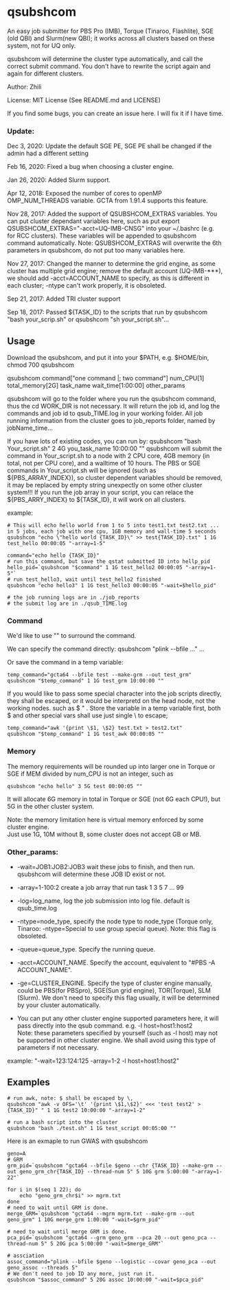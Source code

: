 # qsubshcom

An easy job submitter for PBS Pro (IMB), Torque (Tinaroo, Flashlite), SGE (old QBI) and Slurm(new QBI); it works across all clusters based on these system, not for UQ only. 

qsubshcom will determine the cluster type automatically, and call the correct submit command. You don't have to rewrite the script again and again for different clusters.

Author: Zhili

License: MIT License (See README.md and LICENSE)

If you find some bugs, you can create an issue here. I will fix it if I have time. 

### Update:
Dec 3,  2020: Update the default SGE PE, SGE PE shall be changed if the admin had a different setting

Feb 16, 2020: Fixed a bug when choosing a cluster engine.

Jan 26, 2020: Added Slurm support.

Apr 12, 2018: Exposed the number of cores to openMP OMP_NUM_THREADS variable. GCTA from 1.91.4 supports this feature.

Nov 28, 2017: Added the support of QSUBSHCOM\_EXTRAS variables. You can put cluster dependant variables here, such as put export QSUBSHCOM\_EXTRAS="-acct=UQ-IMB-CNSG" into your ~/.bashrc (e.g. for RCC clusters). These variables will be appended to qsubshcom command automatically. Note: QSUBSHCOM\_EXTRAS will overwrite the 6th parameters in qsubshcom, do not put too many variables here.  

Nov 27, 2017: Changed the manner to determine the grid engine, as some cluster has multiple grid engine; remove the default account (UQ-IMB-\*\*\*), we should add -acct=ACCOUNT\_NAME to specify, as this is different in each cluster; -ntype can't work properly, it is obsoleted.

Sep 21, 2017: Added TRI cluster support

Sep 18, 2017: Passed ${TASK\_ID} to the scripts that run by qsubshcom "bash your\_scrip.sh" or qsubshcom "sh your\_script.sh"...

## Usage
Download the qsubshcom, and put it into your $PATH, e.g. $HOME/bin, chmod 700 qsubshcom

qsubshcom command["one command |; two command"] num\_CPU[1] total\_memory[2G] task\_name wait\_time[1:00:00] other\_params

qsubshcom will go to the folder where you run the qsubshcom command, thus the cd WORK_DIR is not necessary. It will return the job id, and log the commands and job id to qsub_TIME.log in your working folder. All job running information from the cluster goes to job_reports folder, named by jobName\_time...

If you have lots of existing codes, you can run by: qsubshcom "bash Your\_script.sh" 2 4G you\_task\_name 10:00:00 ""     qsubshcom will submit the command in Your\_script.sh to a node with 2 CPU core, 4GB memory (in total, not per CPU core), and a walltime of 10 hours.  The PBS or SGE commands in Your\_script.sh will be ignored (such as \${PBS\_ARRAY\_INDEX}), so cluster dependent variables should be removed, it may be replaced by empty string unexpectly on some other cluster system!!! If you run the job array in your script, you can relace the \${PBS\_ARRY\_INDEX} to ${TASK\_ID}, it will work on all clusters. 

example:
```{bash}
# This will echo hello world from 1 to 5 into test1.txt test2.txt ... in 5 jobs, each job with one cpu, 1GB memory and wall-time 5 seconds
qsubshcom "echo \"hello world {TASK_ID}\" >> test{TASK_ID}.txt" 1 1G test_hello 00:00:05 "-array=1-5"

command="echo hello {TASK_ID}"
# run this command, but save the qstat submitted ID into hellp_pid
hello_pid=`qsubshcom "$command" 1 1G test_hello2 00:00:05 "-array=1-5"`
# run test_hello3, wait until test_hello2 finished
qsubshcom "echo hello3" 1 1G test_hello3 00:00:05 "-wait=$hello_pid"

# the job running logs are in ./job_reports
# the submit log are in ./qsub_TIME.log
```

### Command
We'd like to use "" to surround the command. 

We can specify the command directly:  qsubshcom "plink --bfile ..." ...

Or save the command in a temp variable:
```{bash}
temp_command="gcta64 --bfile test --make-grm --out test_grm"
qsubshcom "$temp_command" 1 1G test_grm 10:00:00 ""
```

If you would like to pass some special character into the job scripts directly, they shall be escaped, or it would be interpretd on the head node, not the working nodes. such as $  " . Store the variable in a temp variable first, both $ and other special vars shall use just single \ to escape;

```{bash}
temp_command="awk '{print \$1, \$2} test.txt > test2.txt"
qsubshcom "$temp_command" 1 1G test_awk 00:00:05 ""
```
### Memory
The memory requirements will be rounded up into larger one in Torque or SGE if MEM divided by num\_CPU is not an integer, such as 
```
qsubshcom "echo hello" 3 5G test 00:00:05 "" 
```
It will allocate 6G memory in total in Torque or SGE (not 6G each CPU!), but 5G in the other cluster system.

Note: the memory limitation here is virtual memory enforced by some cluster engine.                                            
Just use 1G, 10M without B, some cluster does not accept GB or MB.                                                                       

### Other_params:

* -wait=JOB1:JOB2:JOB3 wait these jobs to finish, and then run. qsubshcom will determine these JOB ID exist or not.                                                                                                                                         
* -array=1-100:2   create a job array that run task 1 3 5 7 ... 99                                                                                                                             
* -log=log\_name, log the job submission into log file. default is qsub\_time.log                                                                                                                
* -ntype=node\_type, specify the node type to node_type (Torque only, Tinaroo: -ntype=Special to use group special queue). Note: this flag is obsoleted.                                                                                                                         
* -queue=queue\_type. Specify the running queue.                                                                                                                                                  
* -acct=ACCOUNT\_NAME. Specify the account, equivalent to "#PBS -A ACCOUNT\_NAME".

* -ge=CLUSTER\_ENGINE. Specify the type of cluster engine manually, could be PBS(for PBSpro), SGE(Sun grid engine), TOR(Torque), SLM (Slurm). We don't need to specify this flag usually, it will be determined by your cluster automatically.

* You can put any other cluster engine supported parameters here, it will pass directly into the qsub command. e.g. -l host=host1:host2                                                        
Note: these parameters specified by yourself (such as -l host) may not be supported in other cluster engine. We shall avoid using this type of parameters if not necessary.

example: "-wait=123:124:125 -array=1-2 -l host=host1:host2"                                                                                                                   
 
## Examples
```
# run awk, note: $ shall be escaped by \, 
qsubshcom "awk -v OFS='\t' '{print \$1,\$2}' <<< 'test test2' > {TASK_ID}" " 1 1G test2 10:00:00 "-array=1-2"

# run a bash script into the cluster
qsubshcom "bash ./test.sh" 1 1G test_script 00:05:00 ""
```

Here is an exmaple to run GWAS with qsubshcom
```
geno=A
# GRM
grm_pid=`qsubshcom "gcta64 --bfile $geno --chr {TASK_ID} --make-grm --out geno_grm_chr{TASK_ID} --thread-num 5" 5 10G grm 5:00:00 "-array=1-22"` 

for i in $(seq 1 22); do
    echo "geno_grm_chr$i" >> mgrm.txt
done
# need to wait until GRM is done. 
merge_GRM=`qsubshcom "gcta64 --mgrm mgrm.txt --make-grm --out geno_grm" 1 10G merge_grm 1:00:00 "-wait=$grm_pid"`

# need to wait until merge GRM is done.
pca_pid=`qsubshcom "gcta64 --grm geno_grm --pca 20 --out geno_pca --thread-num 5" 5 20G pca 5:00:00 "-wait=$merge_GRM"`

# assciation
assoc_command="plink --bfile $geno --logistic --covar geno_pca --out geno_assoc --threads 5"
# We don't need to job ID any more, just run it. 
qsubshcom "$assoc_command" 5 20G assoc 10:00:00 "-wait=$pca_pid"
